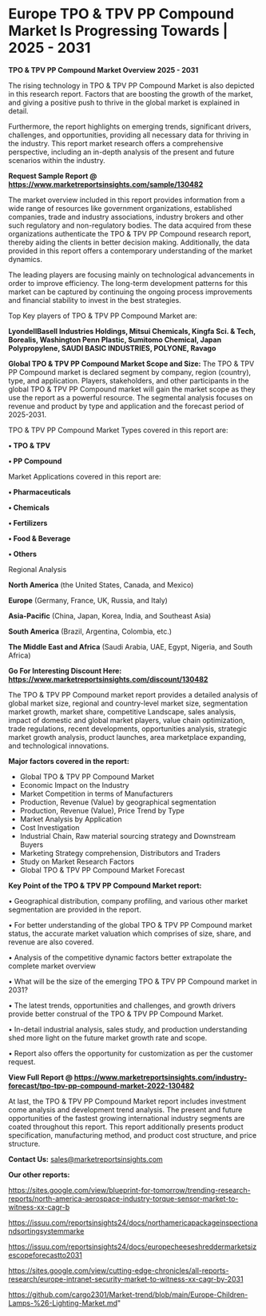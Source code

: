 # Europe TPO & TPV PP Compound Market Is Progressing Towards | 2025 - 2031

<Strong> TPO & TPV PP Compound Market Overview 2025 - 2031</strong>

The rising technology in TPO & TPV PP Compound Market is also depicted in this research report. Factors that are boosting the growth of the market, and giving a positive push to thrive in the global market is explained in detail.

Furthermore, the report highlights on emerging trends, significant drivers, challenges, and opportunities, providing all necessary data for thriving in the industry. This report market research offers a comprehensive perspective, including an in-depth analysis of the present and future scenarios within the industry.

<strong>Request Sample Report @ <a href=https://www.marketreportsinsights.com/sample/130482>https://www.marketreportsinsights.com/sample/130482</a></strong>

The market overview included in this report provides information from a wide range of resources like government organizations, established companies, trade and industry associations, industry brokers and other such regulatory and non-regulatory bodies. The data acquired from these organizations authenticate the TPO & TPV PP Compound research report, thereby aiding the clients in better decision making. Additionally, the data provided in this report offers a contemporary understanding of the market dynamics.

The leading players are focusing mainly on technological advancements in order to improve efficiency. The long-term development patterns for this market can be captured by continuing the ongoing process improvements and financial stability to invest in the best strategies.

Top Key players of TPO & TPV PP Compound Market are:

<strong>LyondellBasell Industries Holdings, Mitsui Chemicals, Kingfa Sci. & Tech, Borealis, Washington Penn Plastic, Sumitomo Chemical, Japan Polypropylene, SAUDI BASIC INDUSTRIES, POLYONE, Ravago</strong>

<strong><b>Global TPO & TPV PP Compound Market Scope and Size:</b></strong>
The TPO & TPV PP Compound market is declared segment by company, region (country), type, and application. Players, stakeholders, and other participants in the global TPO & TPV PP Compound market will gain the market scope as they use the report as a powerful resource. The segmental analysis focuses on revenue and product by type and application and the forecast period of 2025-2031.

TPO & TPV PP Compound Market Types covered in this report are:

<strong>• TPO & TPV

• PP Compound</strong>

Market Applications covered in this report are:

<strong>• Pharmaceuticals

• Chemicals

• Fertilizers

• Food & Beverage

• Others</strong> 

Regional Analysis

<strong>North America</strong> (the United States, Canada, and Mexico)

<strong>Europe</strong> (Germany, France, UK, Russia, and Italy)

<strong>Asia-Pacific</strong> (China, Japan, Korea, India, and Southeast Asia)

<strong>South America</strong> (Brazil, Argentina, Colombia, etc.)

<strong>The Middle East and Africa</strong> (Saudi Arabia, UAE, Egypt, Nigeria, and South Africa)

<strong>Go For Interesting Discount Here: <a href=https://www.marketreportsinsights.com/discount/130482>https://www.marketreportsinsights.com/discount/130482</a></strong>

The TPO & TPV PP Compound market report provides a detailed analysis of global market size, regional and country-level market size, segmentation market growth, market share, competitive Landscape, sales analysis, impact of domestic and global market players, value chain optimization, trade regulations, recent developments, opportunities analysis, strategic market growth analysis, product launches, area marketplace expanding, and technological innovations.

<strong><b>Major factors covered in the report:</b></strong>
<ul>
  <li>Global TPO & TPV PP Compound Market </li>
  <li>Economic Impact on the Industry</li>
  <li>Market Competition in terms of Manufacturers</li>
  <li>Production, Revenue (Value) by geographical segmentation</li>
  <li>Production, Revenue (Value), Price Trend by Type</li>
  <li>Market Analysis by Application</li>
  <li>Cost Investigation</li>
  <li>Industrial Chain, Raw material sourcing strategy and Downstream Buyers</li>
  <li>Marketing Strategy comprehension, Distributors and Traders</li>
  <li>Study on Market Research Factors</li>
  <li>Global TPO & TPV PP Compound Market Forecast</li>
</ul>

<strong><b>Key Point of the TPO & TPV PP Compound Market report:</b></strong>

• Geographical distribution, company profiling, and various other market segmentation are provided in the report.

• For better understanding of the global TPO & TPV PP Compound market status, the accurate market valuation which comprises of size, share, and revenue are also covered.

• Analysis of the competitive dynamic factors better extrapolate the complete market overview

• What will be the size of the emerging TPO & TPV PP Compound market in 2031?

• The latest trends, opportunities and challenges, and growth drivers provide better construal of the TPO & TPV PP Compound Market.

• In-detail industrial analysis, sales study, and production understanding shed more light on the future market growth rate and scope.

• Report also offers the opportunity for customization as per the customer request.

<strong><b>View Full Report @ <a href=https://www.marketreportsinsights.com/industry-forecast/tpo-tpv-pp-compound-market-2022-130482>https://www.marketreportsinsights.com/industry-forecast/tpo-tpv-pp-compound-market-2022-130482</a></b></strong>


At last, the TPO & TPV PP Compound Market report includes investment come analysis and development trend analysis. The present and future opportunities of the fastest growing international industry segments are coated throughout this report. This report additionally presents product specification, manufacturing method, and product cost structure, and price structure.

<strong>Contact Us:</strong>
sales@marketreportsinsights.com

<strong>Our other reports:</strong>

<a href=https://sites.google.com/view/blueprint-for-tomorrow/trending-research-reports/north-america-aerospace-industry-torque-sensor-market-to-witness-xx-cagr-b>https://sites.google.com/view/blueprint-for-tomorrow/trending-research-reports/north-america-aerospace-industry-torque-sensor-market-to-witness-xx-cagr-b</a>

<a href=https://issuu.com/reportsinsights24/docs/northamericapackageinspectionandsortingsystemmarke>https://issuu.com/reportsinsights24/docs/northamericapackageinspectionandsortingsystemmarke</a>

<a href=https://issuu.com/reportsinsights24/docs/europecheeseshreddermarketsizescopeforecastto2031>https://issuu.com/reportsinsights24/docs/europecheeseshreddermarketsizescopeforecastto2031</a>

<a href=https://sites.google.com/view/cutting-edge-chronicles/all-reports-research/europe-intranet-security-market-to-witness-xx-cagr-by-2031>https://sites.google.com/view/cutting-edge-chronicles/all-reports-research/europe-intranet-security-market-to-witness-xx-cagr-by-2031</a>

<a href=https://github.com/cargo2301/Market-trend/blob/main/Europe-Children-Lamps-%26-Lighting-Market.md>https://github.com/cargo2301/Market-trend/blob/main/Europe-Children-Lamps-%26-Lighting-Market.md</a>"
